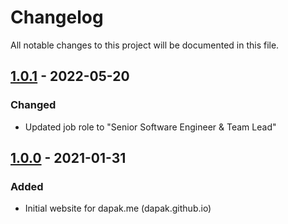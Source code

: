 # Changelog
All notable changes to this project will be documented in this file.

## [1.0.1] - 2022-05-20
### Changed
- Updated job role to "Senior Software Engineer & Team Lead"

## [1.0.0] - 2021-01-31
### Added
- Initial website for dapak.me (dapak.github.io)

[1.0.0]: https://github.com/dapak/dapak.github.io/releases/tag/v1.0.0
[1.0.1]: https://github.com/dapak/dapak.github.io/releases/tag/v1.0.1
